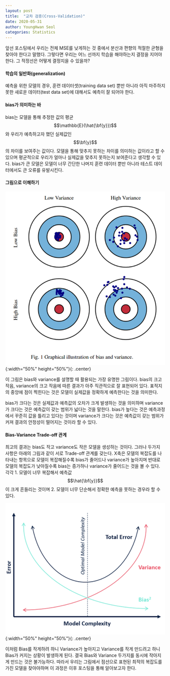 ```yaml
---
layout: post
title:  "교차 검증(Cross-Validation)"
date: 2020-05-31
author: YoungHwan Seol
categories: Statistics
---
```


앞선 포스팅에서 우리는 전체 MSE를 낮게하는 것 중에서 분산과 편향의 적절한 균형을 찾아야 한다고 말했다. 그렇다면 우리는 어느 선까지 학습을 해야하는지 결정을 지어야 한다. 그 적정선은 어떻게 결정지을 수 있을까?

#### 학습의 일반화(generalization)

예측을 위한 모델의 경우, 훈련 데이터셋(training data set) 뿐만 아니라 아직 마주하지 못한 새로운 데이터(test data set)에 대해서도 예측이 잘 되어야 한다. 



#### bias가 의미하는 바

bias는 모델을 통해 추정한 값의 평균 $$\mathbb{E}(\hat{\bf{y}})$$와 우리가 예측하고자 했던 실제값인 $$\bf{y}$$의 차이를 보여주는 값이다. 모델을 통해 맞추지 못하는 차이를 의미하는 값이라고 할 수 있으며 평균적으로 우리가 얼마나 실제값을 맞추지 못하는지 보여준다고 생각할 수 있다. bias가 큰 모델은 모델이 너무 간단한 나머지 훈련 데이터 뿐만 아니라 테스트 데이터에서도 큰 오류를 유발시킨다.

#### 그림으로 이해하기

![biasvariance](https://github.com/seolbluewings/seolbluewings.github.io/blob/master/assets/bias_variance_tradeoff.PNG?raw=true){:width="50%" height="50%"}{: .center}

이 그림은 bias와 variance를 설명할 때 활용되는 가장 유명한 그림이다. bias의 크고 작음, variance의 크고 작음에 따른 결과가 아주 직관적으로 잘 표현되어 있다. 표적지의 중앙에 점이 찍힌다는 것은 모델이 실제값을 정확하게 예측한다는 것을 의미한다.

bias가 크다는 것은 실제값과 예측값의 오차가 크게 발생하는 것을 의미하며 variance가 크다는 것은 예측값이 갖는 범위가 넓다는 것을 말한다. bias가 높다는 것은 예측과정에서 꾸준히 값을 틀리고 있다는 것이며 variance가 크다는 것은 예측값이 갖는 범위가 커져 결과의 안정성이 떨어지는 것이라 할 수 있다.


#### Bias-Variance Trade-off 관계

최고의 결과는 bias도 작고 variance도 작은 모델을 생성하는 것이다. 그러나 두가지 사항은 아래의 그림과 같이 서로 Trade-off 관계를 갖는다. X축은 모델의 복잡도를 나타내는 항목으로 모델이 복잡해질수록 bias가 줄어드나 variance가 높아지며 반대로 모델의 복잡도가 낮아질수록 bias는 증가하나 variance가 줄어드는 것을 볼 수 있다. 각각 1. 모델이 너무 복잡해서 예측값 $$\hat{\bf{y}}$$이 크게 흔들리는 것이며 2. 모델이 너무 단순해서 정확한 예측을 못하는 경우라 할 수 있다.

![biasvariance](https://github.com/seolbluewings/seolbluewings.github.io/blob/master/assets/model_complexity.PNG?raw=true){:width="50%" height="50%"}{: .center}

이처럼 Bias를 작게하려 하니 Variance가 높아지고 Variance를 작게 만드려고 하니 Bias가 커지는 상황이 발생하게 된다. 결국 Bias와 Variance 두가지를 동시에 작아지게 만드는 것은 불가능하다. 따라서 우리는 그림에서 점선으로 표현된 최적의 복잡도를 가진 모델을 찾아야하며 이 과정은 이후 포스팅을 통해 알아보고자 한다.